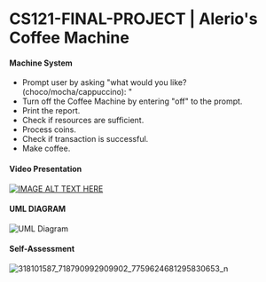 # CS121-FINAL-PROJECT | Alerio's Coffee Machine
#### Machine System ####

- Prompt user by asking "what would you like? (choco/mocha/cappuccino): "
- Turn off the Coffee Machine by entering "off" to the prompt.
- Print the report.
- Check if resources are sufficient.
- Process coins.
- Check if transaction is successful.
- Make coffee.

#### Video Presentation ####

[![IMAGE ALT TEXT HERE](http://img.youtube.com/vi/ENwYnv2SKvs/0.jpg)](http://www.youtube.com/watch?v=ENwYnv2SKvs)


#### UML DIAGRAM ####

![UML Diagram](https://user-images.githubusercontent.com/112959261/206868263-174cdcc9-801d-4cb0-ac03-bafc4816ae3e.png)


#### Self-Assessment ####

![318101587_718790992909902_7759624681295830653_n](https://user-images.githubusercontent.com/112959261/206857325-e5b39bea-da0e-4f8a-bbce-a2325270c281.jpg)

